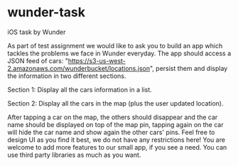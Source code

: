 # wunder-task
iOS task by Wunder

As part of test assignment we would like to ask you to build an app which tackles the
problems we face in Wunder everyday. The app should access a JSON feed of cars:
"https://s3-us-west-2.amazonaws.com/wunderbucket/locations.json", persist
them and display the information in two different sections.

Section 1:
Display all the cars information in a list.

Section 2:
Display all the cars in the map (plus the user updated location).

After tapping a car on the map, the others should disappear and the car name
should be displayed on top of the map pin, tapping again on the car will hide the
car name and show again the other cars' pins.
Feel free to design UI as you find it best, we do not have any restrictions here! You are
welcome to add more features to our small app, if you see a need. You can
use third party libraries as much as you want.
